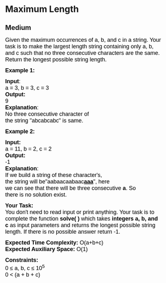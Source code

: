 # Maximum Length
## Medium
<div class="problems_problem_content__Xm_eO"><p><span style="font-size:13.5pt"><span style="font-family:Arial"><span style="color:#000000">Given the maximum occurrences of a, b, and c in a string. Your task is to make the largest length string containing only a, b, and c such that no three consecutive characters are the same. Return the longest possible string length.</span></span></span></p>

<p><strong><span style="font-size:13.5pt"><span style="font-family:Arial"><span style="color:#000000">Example 1:</span></span></span></strong></p>

<pre style="position: relative;"><span style="font-size:13.5pt"><span style="font-family:Arial"><span style="color:#000000"><strong>Input</strong></span></span></span><span style="font-size:13.5pt"><span style="font-family:Arial"><span style="color:#000000">:</span></span></span><span style="font-size:13.5pt"><span style="font-family:Arial"><span style="color:#000000">
a = 3, b = 3, c = 3</span></span></span><span style="font-size:13.5pt"><span style="font-family:Arial"><span style="color:#000000"><strong>
Output:</strong></span></span></span><span style="font-size:13.5pt"><span style="font-family:Arial"><span style="color:#000000"> </span></span></span><span style="font-size:13.5pt"><span style="font-family:Arial"><span style="color:#000000">
9</span></span></span><span style="font-size:13.5pt"><span style="font-family:Arial"><span style="color:#000000"><strong>
Explanation</strong></span></span></span><span style="font-size:13.5pt"><span style="font-family:Arial"><span style="color:#000000">: </span></span></span><span style="font-size:13.5pt"><span style="font-family:Arial"><span style="color:#000000">
No three consecutive character of</span></span></span><span style="font-size:13.5pt"><span style="font-family:Arial"><span style="color:#000000">
the string "abcabcabc" is same.</span></span></span><div class="open_grepper_editor" title="Edit &amp; Save To Grepper"></div></pre>

<p><span style="font-size:13.5pt"><span style="font-family:Arial"><span style="color:#000000"><strong>Example 2:</strong></span></span></span></p>

<pre style="position: relative;"><span style="font-size:13.5pt"><span style="font-family:Arial"><span style="color:#000000"><strong>Input:</strong></span></span></span><span style="font-size:13.5pt"><span style="font-family:Arial"><span style="color:#000000">
a = 11, b = 2, c = 2</span></span></span><span style="font-size:13.5pt"><span style="font-family:Arial"><span style="color:#000000"><strong>
Output: </strong></span></span></span><span style="font-size:13.5pt"><span style="font-family:Arial"><span style="color:#000000">
-1</span></span></span><span style="font-size:13.5pt"><span style="font-family:Arial"><span style="color:#000000"><strong>
Explanation</strong></span></span></span><span style="font-size:13.5pt"><span style="font-family:Arial"><span style="color:#000000">: </span></span></span><span style="font-size:13.5pt"><span style="font-family:Arial"><span style="color:#000000">
If we build a string of these character's,</span></span></span><span style="font-size:13.5pt"><span style="font-family:Arial"><span style="color:#000000">
the string will be"aabaacaabaac<u><strong>aaa</strong></u>", here
we can see that there will be three consecutive <strong>a</strong>. So
there </span></span></span><span style="font-size:13.5pt"><span style="font-family:Arial"><span style="color:#000000">is no solution exist.</span></span></span><div class="open_grepper_editor" title="Edit &amp; Save To Grepper"></div></pre>

<p><span style="font-size:13.5pt"><span style="font-family:Arial"><span style="color:#000000"><strong>Your Task:&nbsp;&nbsp;</strong></span></span></span><br>
<span style="font-size:13.5pt"><span style="font-family:Arial"><span style="color:#000000">You don't need to read input or print anything. Your task is to complete the function </span></span></span><span style="font-size:13.5pt"><span style="font-family:Arial"><span style="color:#000000"><strong>solve( )</strong></span></span></span><span style="font-size:13.5pt"><span style="font-family:Arial"><span style="color:#000000"> which takes </span></span></span><span style="font-size:13.5pt"><span style="font-family:Arial"><span style="color:#000000"><strong>integers a, b, and c</strong></span></span></span><span style="font-size:13.5pt"><span style="font-family:Arial"><span style="color:#000000"> as input parameters and returns the longest possible string length. If there is no possible answer return -1.</span></span></span></p>

<p><span style="font-size:13.5pt"><span style="font-family:Arial"><span style="color:#000000"><strong>Expected Time Complexity:</strong></span></span></span><span style="font-size:13.5pt"><span style="font-family:Arial"><span style="color:#000000"> O(a+b+c)</span></span></span><br>
<span style="font-size:13.5pt"><span style="font-family:Arial"><span style="color:#000000"><strong>Expected Auxiliary Space:</strong></span></span></span><span style="font-size:13.5pt"><span style="font-family:Arial"><span style="color:#000000"> O(1)</span></span></span></p>

<p><span style="font-size:13.5pt"><span style="font-family:Arial"><span style="color:#000000"><strong>Constraints:</strong></span></span></span><br>
<span style="font-size:13.5pt"><span style="font-family:Arial"><span style="color:#000000">0 ≤ a, b, c ≤ 10</span></span></span><span style="font-size:13.5pt"><span style="font-family:Arial"><span style="color:#000000"><sup>5</sup></span></span></span><br>
<span style="font-size:13.5pt"><span style="font-family:Arial"><span style="color:#000000">0 &lt; (a + b + c)&nbsp;</span></span></span></p>
</div>